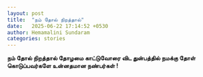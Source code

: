 ```yaml
---
layout: post
title:  "நம் தோல் நிறத்தால்"
date:   2025-06-22 17:14:52 +0530
author: Hemamalini Sundaram
categories: stories
---
```


**நம் தோல் நிறத்தால் தோழமை காட்டுவோரை விட துன்பத்தில் நமக்கு தோள் கொடுப்பவர்களே
உன்னதமான நண்பர்கள் !**
